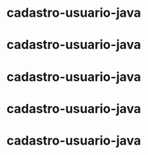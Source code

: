 # cadastro-usuario-java
# cadastro-usuario-java
# cadastro-usuario-java
# cadastro-usuario-java
# cadastro-usuario-java
